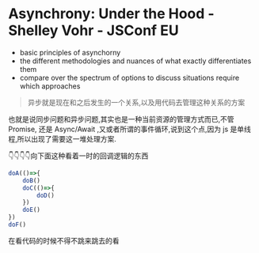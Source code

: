 # Asynchrony: Under the Hood - Shelley Vohr - JSConf EU

- basic principles of asynchorny
- the different methodologies and nuances of what exactly differentiates them  
- compare over the spectrum of options to discuss situations require which approaches

> 异步就是现在和之后发生的一个关系,以及用代码去管理这种关系的方案

也就是说同步问题和异步问题,其实也是一种当前资源的管理方式而已,不管 Promise, 还是 Async/Await ,又或者所谓的事件循环,说到这个点,因为 js 是单线程,所以出现了需要这一堆处理方案. 

👇👇👇👇向下面这种看着一时的回调逻辑的东西


```javascript
doA(()=>{
    doB()
    doC(()=>{
        doD()
    })
    doE()
})
doF()
```

在看代码的时候不得不跳来跳去的看
